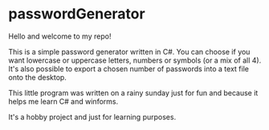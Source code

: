 # passwordGenerator

Hello and welcome to my repo!

This is a simple password generator written in C#.
You can choose if you want lowercase or uppercase letters, numbers or symbols (or a mix of all 4). 
It's also possible to export a chosen number of passwords into a text file onto the desktop.

This little program was written on a rainy sunday just for fun and because it helps me learn C# and winforms.

It's a hobby project and just for learning purposes.

